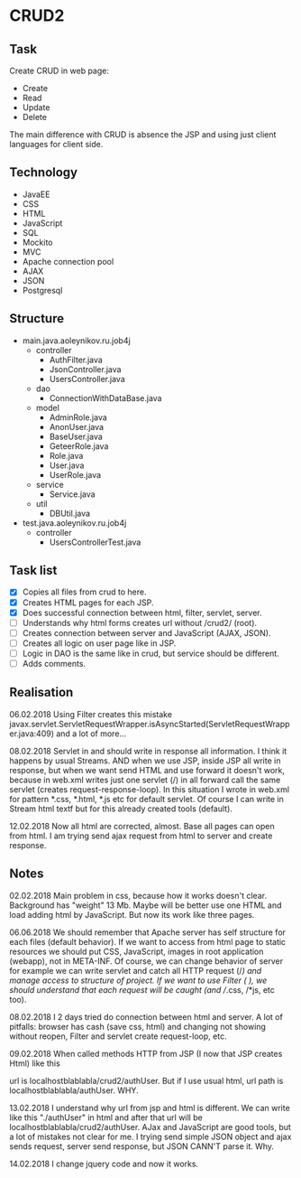 # CRUD2


## Task

Create CRUD in web page:
- 	Create
- 	Read
- 	Update
- 	Delete

The main difference with CRUD is absence the JSP and using just client languages for client side.



## Technology
 	
- 	JavaEE	
- 	CSS
- 	HTML
- 	JavaScript
- 	SQL
- 	Mockito
-	MVC	
-	Apache connection pool
- 	AJAX
-	JSON
- 	Postgresql

## Structure

-	main.java.aoleynikov.ru.job4j
	+ 	controller
		+	AuthFilter.java
		+	JsonController.java
		+	UsersController.java
	+ 	dao
		+	ConnectionWithDataBase.java
	+ 	model
		+	AdminRole.java
		+	AnonUser.java
		+	BaseUser.java
		+	GeteerRole.java
		+	Role.java
		+	User.java
		+	UserRole.java
	+ 	service
		+	Service.java	
	+ 	util
		+	DBUtil.java
-	test.java.aoleynikov.ru.job4j
	+ 	controller
		+	UsersControllerTest.java
		
## Task list 

- [x] Copies all files from crud to here. 
- [x] Creates HTML pages for each JSP.
- [x] Does successful connection between html, filter, servlet, server.
- [ ] Understands why html forms creates url without /crud2/ (root). 
- [ ] Creates connection between server and JavaScript (AJAX, JSON). 
- [ ] Creates all logic on user page like in JSP.
- [ ] Logic in DAO is the same like in crud, but service should be different.
- [ ] Adds comments.

## Realisation

06.02.2018
Using Filter creates this mistake javax.servlet.ServletRequestWrapper.isAsyncStarted(ServletRequestWrapper.java:409) and a lot of more...   

08.02.2018
Servlet in and should write in response all information. I think it happens by usual Streams. AND when we use JSP, inside JSP all write in response, but when we want send HTML and use forward it doesn't work, because in web.xml writes just one servlet (/) in all forward call the same servlet (creates request-response-loop). In this situation I wrote in web.xml for pattern *.css, *.html, *.js etc for default servlet. Of course I can write in Stream html textf but for this already created tools (default).    

12.02.2018
Now all html are corrected, almost. Base all pages can open from html.   I am trying send ajax request from html to server and create response.


 
## Notes

02.02.2018
Main problem in css, because how it works doesn't clear. Background has "weight" 13 Mb. Maybe will be better use one HTML and 
load adding html by JavaScript. But now its work like three pages.

06.06.2018
We should remember that Apache server has self structure for each files (default behavior). If we want to access from html page to static resources we should 
put CSS, JavaScript, images in root application (webapp), not in META-INF. Of course, we can change behavior of server for example we can write servlet and catch all HTTP request (/*) and manage access to structure of project.
If we want to use Filter (<filter> </filter>), we should understand that each request will be caught (and /*.css, /*js, etc too).    

08.02.2018
I 2 days tried do connection between html and server. A lot of pitfalls: browser has cash (save css, html) and changing not showing without reopen, Filter and servlet create request-loop, etc.

09.02.2018
When called methods HTTP from JSP (I now that JSP creates Html) like this <form action="authUser" method="post"> url is localhostblablabla/crud2/authUser. But if I use usual html, url path is localhostblablabla/authUser. WHY.

13.02.2018
I understand why url from jsp and html is different. We can write like this "./authUser" in html and after that url will be localhostblablabla/crud2/authUser.
AJax and JavaScript are good tools, but a lot of mistakes not clear for me. I trying send simple JSON object and ajax sends request, server send response, but JSON CANN'T parse it. Why.

14.02.2018
I change jquery code and now it works. 












